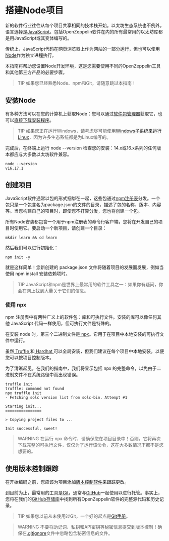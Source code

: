 # 搭建Node项目
新的软件行业往往从每个项目共享相同的技术栈开始。以太坊生态系统也不例外，语言选择是[JavaScript](https://en.wikipedia.org/wiki/JavaScript)。包括OpenZeppelin软件在内的所有最常用的以太坊库都是用JavaScript或其变体编写的。

传统上，JavaScript代码在网页浏览器上作为网站的一部分运行，但也可以使用[Node](https://nodejs.org/)作为独立进程执行。

本指南将帮助您设置Node开发环境，这是您需要使用不同的OpenZeppelin工具和其他第三方产品的必要步骤。

> TIP
如果您已经熟悉Node、npm和Git，请随意跳过本指南！

## 安装Node
有多种方法可以在您的计算机上获取Node：您可以通过[软件包管理器](https://nodejs.org/en/download/package-manager/)获取它，也可以[直接下载安装程序](https://nodejs.org/en/download/)。

> TIP
如果您正在运行Windows，请考虑尽可能使用[Windows子系统来运行Linux](https://docs.microsoft.com/en-us/windows/nodejs/setup-on-wsl2)，因为许多生态系统都是为Linux编写的。

完成后，在终端上运行 node --version 检查您的安装：14.x或16.x系列的任何版本都应与大多数以太坊软件兼容。
```
node --version
v16.17.1
```

## 创建项目
JavaScript软件通常以包的形式捆绑在一起，这些包通过[npm注册表](https://www.npmjs.com/)分发。一个包只是一个包含名为package.json的文件的目录，描述了包的名称、版本、内容等。当您构建自己的项目时，即使您不打算分发，您也将创建一个包。

所有Node安装都包含一个用于npm注册表的命令行客户端，您将在开发自己的项目时使用它。要启动一个新项目，请创建一个目录：
```
mkdir learn && cd learn
```
然后我们可以进行初始化：
```
npm init -y
```
就是这样简单！您新创建的 package.json 文件将随着项目的发展而发展，例如当使用 npm install 安装依赖项时。

> TIP
JavaScript和npm是世界上最常用的软件工具之一：如果你有疑问，你会在网上找到大量关于它们的信息。

### 使用 npx
npm 注册表中有两种广义上的软件包：库和可执行文件。安装的库可以像任何其他 JavaScript 代码一样使用，但可执行文件是特殊的。

在安装 node 时，第三个二进制文件是[ npx](https://blog.npmjs.org/post/162869356040/introducing-npx-an-npm-package-runner)。它用于在项目中本地安装的可执行文件中运行。

虽然[ Truffle ](https://www.trufflesuite.com/truffle)和[ Hardhat ](https://hardhat.org/)可以全局安装，但我们建议在每个项目中本地安装，以便您可以按项目控制版本。

为了清晰起见，在我们的指南中，我们将显示包括 npx 的完整命令，以免由于二进制文件不在系统路径中而出现错误。
```
truffle init
truffle: command not found
npx truffle init
- Fetching solc version list from solc-bin. Attempt #1

Starting init...
================

> Copying project files to ...

Init successful, sweet!
```

> WARNING
在运行 npx 命令时，请确保您在项目目录中！否则，它将再次下载完整的可执行文件，仅仅为了运行该命令，这在大多数情况下都不是您想要的。

## 使用版本控制跟踪
在开始编码之前，您应该为项目添加[版本控制软件](https://en.wikipedia.org/wiki/Version_control)来跟踪更改。

到目前为止，最常用的工具是[Git](https://git-scm.com/)，通常与[GitHub](https://github.com/)一起使用以进行托管。事实上，您将在我们的[GitHub存储库](https://github.com/OpenZeppelin)中找到所有OpenZeppelin软件的完整源代码和历史记录。

> TIP
如果您以前从未使用过Git，一个好的起点是[Git手册](https://guides.github.com/introduction/git-handbook/)。

> WARNING
不要将助记词、私钥和API密钥等秘密信息提交到版本控制！确保在[.gitignore](https://git-scm.com/docs/gitignore)文件中忽略包含秘密信息的文件。